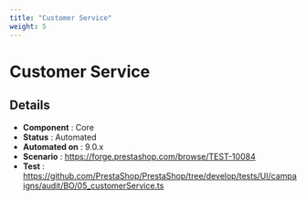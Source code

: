 ```yaml
---
title: "Customer Service"
weight: 5
---
```


# Customer Service
## Details
* **Component** : Core
* **Status** : Automated
* **Automated on** : 9.0.x
* **Scenario** : https://forge.prestashop.com/browse/TEST-10084
* **Test** : https://github.com/PrestaShop/PrestaShop/tree/develop/tests/UI/campaigns/audit/BO/05_customerService.ts

